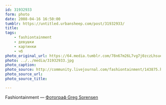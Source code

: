 ```yaml
---
id: 31932933
form: photo
date: 2008-04-16 16:50:00
tumblr: https://untitled.urbansheep.com/post/31932933/
title:
tags:
    - fashiontainment
    - девушки
    - картинки
    - чб
photo_original_url: https://64.media.tumblr.com/78n67m26L7vg7j0zczLhsuen_1280.jpg
photo: ../../media/31932933.jpg
photo_caption:
photo_source: http://community.livejournal.com/fashiontainment/143875.html
photo_source_url:
photo_source_title:

---
```


<p>Fashiontainment — <a href="http://community.livejournal.com/fashiontainment/143875.html">Фотограф Greg Sorensen</a></p>
